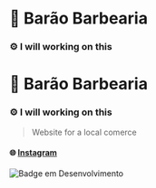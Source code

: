 # 💈 Barão Barbearia

### ⚙️ I will working on this

# 💈 Barão Barbearia
### ⚙️ I will working on this

> Website for a local comerce
#### :globe_with_meridians: [Instagram](https://www.instagram.com/barao_barbearia_/)

![Badge em Desenvolvimento](http://img.shields.io/static/v1?label=I-WILL&message=UPDATE-THIS&color=GREEN&style=for-the-badge)

